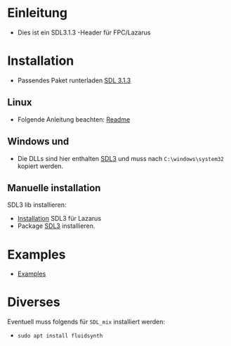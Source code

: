 # Einleitung
- Dies ist ein SDL3.1.3 -Header für FPC/Lazarus

# Installation
- Passendes Paket runterladen [SDL 3.1.3](https://github.com/libsdl-org/SDL/releases/tag/preview-3.1.3)
## Linux
- Folgende Anleitung beachten: [Readme](https://github.com/libsdl-org/SDL/blob/main/docs/README-cmake.md)
## Windows und 
- Die DLLs sind hier enthalten [SDL3](https://github.com/libsdl-org/SDL/releases/download/release-2.30.8/SDL2-2.30.8-win32-x64.zip) und muss nach `C:\windows\system32` kopiert werden.

## Manuelle installation
SDL3 lib installieren:
- [Installation](install_sdl.md) SDL3 für Lazarus
- Package [SDL3](packages) installieren.

# Examples
- [Examples](examples)

# Diverses
Eventuell muss folgends für `SDL_mix` installiert werden:
- `sudo apt install fluidsynth`





